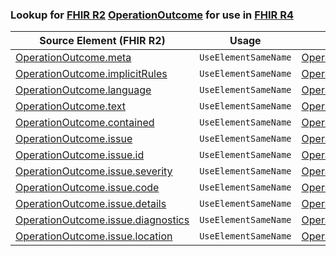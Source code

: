 ### Lookup for [FHIR R2](https://hl7.org/fhir/DSTU2/) [OperationOutcome](https://hl7.org/fhir/DSTU2/OperationOutcome.html) for use in [FHIR R4](https://hl7.org/fhir/R4/)

| Source Element (FHIR R2) | Usage | Target |
| -------------- | ----- | ------ |
| [OperationOutcome.meta](https://hl7.org/fhir/DSTU2/OperationOutcome.html#resource) | `UseElementSameName` | [OperationOutcome.meta](https://hl7.org/fhir/R4/OperationOutcome.html#resource) |
| [OperationOutcome.implicitRules](https://hl7.org/fhir/DSTU2/OperationOutcome.html#resource) | `UseElementSameName` | [OperationOutcome.implicitRules](https://hl7.org/fhir/R4/OperationOutcome.html#resource) |
| [OperationOutcome.language](https://hl7.org/fhir/DSTU2/OperationOutcome.html#resource) | `UseElementSameName` | [OperationOutcome.language](https://hl7.org/fhir/R4/OperationOutcome.html#resource) |
| [OperationOutcome.text](https://hl7.org/fhir/DSTU2/OperationOutcome.html#resource) | `UseElementSameName` | [OperationOutcome.text](https://hl7.org/fhir/R4/OperationOutcome.html#resource) |
| [OperationOutcome.contained](https://hl7.org/fhir/DSTU2/OperationOutcome.html#resource) | `UseElementSameName` | [OperationOutcome.contained](https://hl7.org/fhir/R4/OperationOutcome.html#resource) |
| [OperationOutcome.issue](https://hl7.org/fhir/DSTU2/OperationOutcome.html#resource) | `UseElementSameName` | [OperationOutcome.issue](https://hl7.org/fhir/R4/OperationOutcome.html#resource) |
| [OperationOutcome.issue.id](https://hl7.org/fhir/DSTU2/OperationOutcome.html#resource) | `UseElementSameName` | [OperationOutcome.issue.id](https://hl7.org/fhir/R4/OperationOutcome.html#resource) |
| [OperationOutcome.issue.severity](https://hl7.org/fhir/DSTU2/OperationOutcome.html#resource) | `UseElementSameName` | [OperationOutcome.issue.severity](https://hl7.org/fhir/R4/OperationOutcome.html#resource) |
| [OperationOutcome.issue.code](https://hl7.org/fhir/DSTU2/OperationOutcome.html#resource) | `UseElementSameName` | [OperationOutcome.issue.code](https://hl7.org/fhir/R4/OperationOutcome.html#resource) |
| [OperationOutcome.issue.details](https://hl7.org/fhir/DSTU2/OperationOutcome.html#resource) | `UseElementSameName` | [OperationOutcome.issue.details](https://hl7.org/fhir/R4/OperationOutcome.html#resource) |
| [OperationOutcome.issue.diagnostics](https://hl7.org/fhir/DSTU2/OperationOutcome.html#resource) | `UseElementSameName` | [OperationOutcome.issue.diagnostics](https://hl7.org/fhir/R4/OperationOutcome.html#resource) |
| [OperationOutcome.issue.location](https://hl7.org/fhir/DSTU2/OperationOutcome.html#resource) | `UseElementSameName` | [OperationOutcome.issue.location](https://hl7.org/fhir/R4/OperationOutcome.html#resource) |
